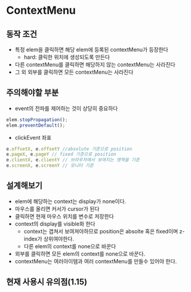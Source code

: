 # ContextMenu

## 동작 조건

- 특정 elem을 클릭하면 해당 elem에 등록된 contextMenu가 등장한다
    - hard: 클릭한 위치에 생성되도록 만든다
- 다른 contextMenu를 클릭하면 해당하지 않는 contextMenu는 사라진다
- 그 외 외부를 클릭하면 모든 contextMenu는 사라진다

## 주의해야할 부분

- event의 전파를 제어하는 것이 상당히 중요하다

```jsx
elem.stopPropagation();
elem.preventDefault();
```

- clickEvent 좌표
```jsx
e.offsetX, e.offsetY //absolute 기준으로 position
e.pageX, e.pageY // fixed 기준으로 position
e.clientX, e.clientY // 브라우저에서 보여지는 영역을 기준
e.screenX, e.screenY // 모니터 기준
```

## 설계해보기

- elem에 해당하는 context는 display가 none이다.
- 마우스를 올리면 커서가 cursor가 된다
- 클릭하면 현재 마우스 위치를 변수로 저장한다
- context의 display를 visible화 한다
    - context는 겹쳐서 보여져야하므로 position은 absolte 혹은 fixed이며 z-index가 상위여야한다.
    - 다른 elem의 context를 none으로 바꾼다
- 외부를 클릭하면 모든 elem의 context를 none으로 바꾼다.
- contextMenu는 여러아이템과 여러 contextMenu를 만들수 있어야 한다.

## 현재 사용시 유의점(1.15)
